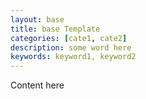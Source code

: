 ```yaml
---
layout: base
title: base Template
categories: [cate1, cate2]
description: some word here
keywords: keyword1, keyword2
---
```


Content here
